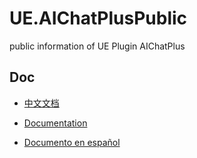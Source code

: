 # UE.AIChatPlusPublic

public information of UE Plugin AIChatPlus

## Doc

* [中文文档](https://wiki.disenone.site/ue-%E6%8F%92%E4%BB%B6-AIChatPlus/)

* [Documentation](https://wiki.disenone.site/ue-%E6%8F%92%E4%BB%B6-AIChatPlus/en)

* [Documento en español](https://wiki.disenone.site/ue-%E6%8F%92%E4%BB%B6-AIChatPlus/es)
